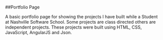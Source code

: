 ##Portfolio Page

A basic portfolio page for showing the projects I have built while a Student at Nashville Software School. Some projects are class directed others are independent projects.
These projects were built using HTML, CSS, JavaScript, AngularJS and Json.
